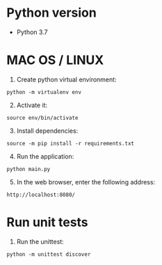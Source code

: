# Python version

* Python 3.7

# MAC OS / LINUX

1. Create python virtual environment:
```
python -m virtualenv env
```
2. Activate it:
```
source env/bin/activate
```
3. Install dependencies:
```
source -m pip install -r requirements.txt
```
4. Run the application:
```
python main.py
```
5. In the web browser, enter the following address:
```
http://localhost:8080/
```

# Run unit tests

1. Run the unittest:
```
python -m unittest discover
```
